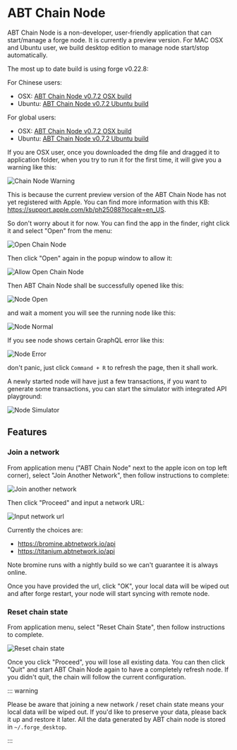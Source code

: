 # ABT Chain Node

ABT Chain Node is a non-developer, user-friendly application that can start/manage a forge node. It is currently a preview version. For MAC OSX and Ubuntu user, we build desktop edition to manage node start/stop automatically.

The most up to date build is using forge v0.22.8:

For Chinese users:

* OSX: [ABT Chain Node v0.7.2 OSX build](http://arcblock.oss-cn-beijing.aliyuncs.com/forge/0.7.2/ABTChainNode-0.7.2.dmg)
* Ubuntu: [ABT Chain Node v0.7.2 Ubuntu build](https://arcblock.oss-cn-beijing.aliyuncs.com/forge/0.7.2/ABTChainNode_0.7.2_amd64.deb)

For global users:

* OSX: [ABT Chain Node v0.7.2 OSX build](http://releases.arcblock.io/node/ABTChainNode-0.7.2.dmg)
* Ubuntu: [ABT Chain Node v0.7.2 Ubuntu build](https://releases.arcblock.io/node/ABTChainNode_0.7.2_amd64.deb)


If you are OSX user, once you downloaded the dmg file and dragged it to application folder, when you try to run it for the first time, it will give you a warning like this:

![Chain Node Warning](../assets/images/chain_node_warning.png)

This is because the current preview version of the ABT Chain Node has not yet registered with Apple. You can find more information with this KB: https://support.apple.com/kb/ph25088?locale=en_US.

So don't worry about it for now. You can find the app in the finder, right click it and select "Open" from the menu:

![Open Chain Node](../assets/images/open_chain_node.png)

Then click "Open" again in the popup window to allow it:

![Allow Open Chain Node](../assets/images/allow_open.png)

Then ABT Chain Node shall be successfully opened like this:

![Node Open](../assets/images/node_start_up.jpg)

 and wait a moment you will see the running node like this:

![Node Normal](../assets/images/node_normal.jpg)

If you see node shows certain GraphQL error like this:

![Node Error](../assets/images/node_error.jpg)

don't panic, just click `Command + R` to refresh the page, then it shall work.

A newly started node will have just a few transactions, if you want to generate some transactions, you can start the simulator with integrated API playground:

![Node Simulator](../assets/images/node_simulator.jpg)


## Features

### Join a network

From application menu ("ABT Chain Node" next to the apple icon on top left corner), select "Join Another Network", then follow instructions to complete:

![Join another network](../assets/images/join_network.jpg)

Then click "Proceed" and input a network URL:

![Input network url](../assets/images/input_network_url.jpg)

Currently the choices are:

* https://bromine.abtnetwork.io/api
* https://titanium.abtnetwork.io/api

Note bromine runs with a nightly build so we can't guarantee it is always online.

Once you have provided the url, click "OK", your local data will be wiped out and after forge restart, your node will start syncing with remote node.

### Reset chain state

From application menu, select "Reset Chain State", then follow instructions to complete.

![Reset chain state](../assets/images/reset_chain_state.jpg)

Once you click "Proceed", you will lose all existing data. You can then click "Quit" and start ABT Chain Node again to have a completely refresh node. If you didn't quit, the chain will follow the current configuration.

::: warning

Please be aware that joining a new network / reset chain state means your local data will be wiped out. If you'd like to preserve your data, please back it up and restore it later. All the data generated by ABT chain node is stored in `~/.forge_desktop`.

:::
